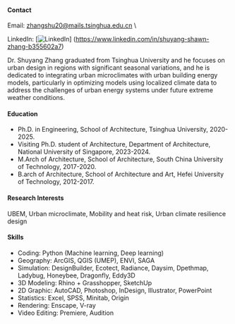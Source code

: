 #### Contact
Email: [zhangshu20@mails.tsinghua.edu.cn](zhangshu20@mails.tsinghua.edu.cn) \

LinkedIn: [![LinkedIn](https://img.shields.io/badge/LinkedIn-%230077B5?style=flat&logo=linkedin&logoColor=white)] (https://www.linkedin.com/in/shuyang-shawn-zhang-b355602a7)

Dr. Shuyang Zhang graduated from Tsinghua University and he focuses on urban design in regions with significant seasonal variations, and he is dedicated to integrating urban microclimates with urban building energy models, particularly in optimizing models using localized climate data to address the challenges of urban energy systems under future extreme weather conditions.

#### Education
- Ph.D. in Engineering, School of Architecture, Tsinghua University, 2020-2025.
- Visiting Ph.D. student of Architecture, Department of Architecture, National University of Singapore, 2023-2024.
- M.Arch of Architecture, School of Architecture, South China University of Technology, 2017-2020.
- B.arch of Architecture, School of Architecture and Art, Hefei University of Technology, 2012-2017.

#### Research Interests
UBEM, Urban microclimate, Mobility and heat risk, Urban climate resilience design

#### Skills
- Coding: Python (Machine learning, Deep learning)
- Geography: ArcGIS, QGIS (UMEP), ENVI, SAGA
- Simulation: DesignBuilder, Ecotect, Radiance, Daysim, Dpethmap, Ladybug, Honeybee, Dragonfly, Eddy3D
- 3D Modeling: Rhino + Grasshopper, SketchUp
- 2D Graphic: AutoCAD, Photoshop, InDesign, Illustrator, PowerPoint
- Statistics: Excel, SPSS, Minitab, Origin
- Rendering: Enscape, V-ray
- Video Editing: Premiere, Audition


